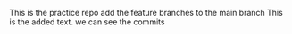This is the practice repo add the feature branches to the main branch
This is the added text. we can see the commits 
